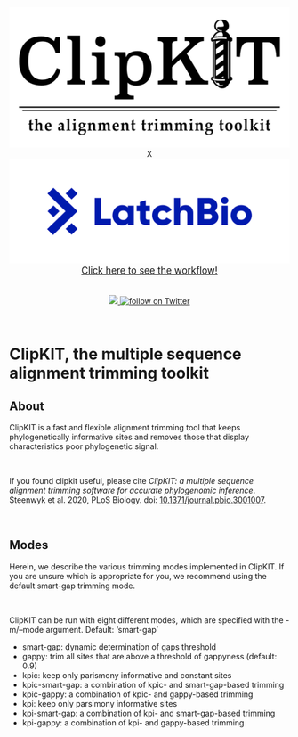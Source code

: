 <p align="center">
    <a href="https://latch.bio/">
        <img src="images/clipkit_logo.jpg">
    </a>
    <span style="font-size:largee;">X</span>
    <a href="https://latch.bio/">
        <img src="images/latch_logo.png">
    </a>
    <a href="https://console.latch.bio/explore/59878/info">
    <span style="font-size:larger;">Click here to see the workflow!</span></br>
    </a>
    </br></br>
    <a href="https://github.com/hannahle/alignment/graphs/contributors" alt="Contributors">
        <img src="https://img.shields.io/github/contributors/jlsteenwyk/latch_wf_clipkit">
    </a>
    <a href="https://twitter.com/intent/follow?screen_name=jlsteenwyk" alt="Author Twitter">
        <img src="https://img.shields.io/twitter/follow/jlsteenwyk?style=social&logo=twitter"
            alt="follow on Twitter">
    </a>
</p>

</br>

# ClipKIT, the multiple sequence alignment trimming toolkit
## About
ClipKIT is a fast and flexible alignment trimming
tool that keeps phylogenetically informative sites
and removes those that display characteristics poor
phylogenetic signal.

<br />

If you found clipkit useful, please cite *ClipKIT:
a multiple sequence alignment trimming software for
accurate phylogenomic inference*. Steenwyk et al. 2020,
PLoS Biology. doi:
[10.1371/journal.pbio.3001007](https://journals.plos.org/plosbiology/article?id=10.1371/journal.pbio.3001007).

<br />

## Modes
Herein, we describe the various trimming modes implemented in ClipKIT. If you are unsure which is appropriate for you, we recommend using the default smart-gap trimming mode.

<br />

ClipKIT can be run with eight different modes, which are specified with the -m/–mode argument. Default: ‘smart-gap’
<br />
- smart-gap: dynamic determination of gaps threshold
- gappy: trim all sites that are above a threshold of gappyness (default: 0.9)
- kpic: keep only parismony informative and constant sites
- kpic-smart-gap: a combination of kpic- and smart-gap-based trimming
- kpic-gappy: a combination of kpic- and gappy-based trimming
- kpi: keep only parsimony informative sites
- kpi-smart-gap: a combination of kpi- and smart-gap-based trimming
- kpi-gappy: a combination of kpi- and gappy-based trimming
